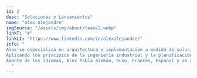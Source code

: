 ```yaml
---
id: 2
desc: "Soluciones y Lanzamientos"
name: "Alex Alejandre"
imgSource: "/assets/img/about/team/2.webp"
linkT: "#"
linkLI: "https://www.linkedin.com/in/alexalejandre/"
info: "
Alex se especializa en arquitectura e implementación a medida de soluciones y centradas en el equipo. Partiendo del modelo de negocio de una organización y de los recursos disponibles, realiza los compromisos adecuados para lograr una implementación óptima que se pueda actualizar de forma modular de acuerdo con las necesidades futuras. \n\ \n\
Aplicando los principios de la ingeniería industrial y la planificación eficiente de la fábrica al inflado espacio de la ingeniería de software, Alex aplica su mentalidad empresarial innata para optimizar el ciclo de vida de entrega de software (SDLC). \n\ \n\
Amante de los idiomas, Alex habla alemán, Ruso, Francés, Español y se adentra en el persa y el árabe.
  "
---
```

